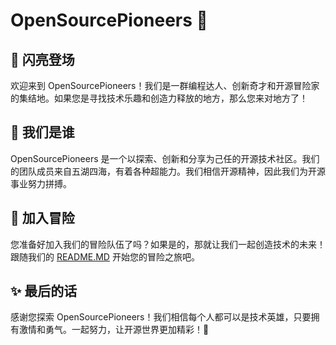 # OpenSourcePioneers 🚀

## 🌟 闪亮登场

欢迎来到 OpenSourcePioneers！我们是一群编程达人、创新奇才和开源冒险家的集结地。如果您是寻找技术乐趣和创造力释放的地方，那么您来对地方了！

## 🦄 我们是谁

OpenSourcePioneers 是一个以探索、创新和分享为己任的开源技术社区。我们的团队成员来自五湖四海，有着各种超能力。我们相信开源精神，因此我们为开源事业努力拼搏。

## 🚀 加入冒险

您准备好加入我们的冒险队伍了吗？如果是的，那就让我们一起创造技术的未来！跟随我们的 [README.MD](https://github.com/OpenSourcePioneers/.github/README.md) 开始您的冒险之旅吧。

## ✨ 最后的话

感谢您探索 OpenSourcePioneers！我们相信每个人都可以是技术英雄，只要拥有激情和勇气。一起努力，让开源世界更加精彩！🌟

